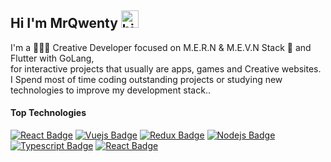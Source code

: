## Hi I'm MrQwenty <img src="https://user-images.githubusercontent.com/1303154/88677602-1635ba80-d120-11ea-84d8-d263ba5fc3c0.gif" width="28px" alt="hi">

I'm a 🧑🏻‍💻 Creative Developer focused on M.E.R.N & M.E.V.N Stack 🤖  and Flutter with GoLang, <br> 
for interactive projects that usually are apps, games and Creative websites. <br>
I Spend most of time coding outstanding projects or studying new technologies to improve my development stack..


#### Top Technologies

<!-- TODO: Make technologies links takes you to repositories -->

[![React Badge](https://img.shields.io/badge/-ReactJS-61DBFB?style=for-the-badge&labelColor=black&logo=react&logoColor=61DBFB)](#) [![Vuejs Badge](https://img.shields.io/badge/-Vuejs-3C873A?style=for-the-badge&labelColor=black&logo=Vue.js&logoColor=3C873A)](#) [![Redux Badge](https://img.shields.io/badge/-Redux-e535ab?style=for-the-badge&labelColor=black&logo=node.js&logoColor=e535ab)](#) [![Nodejs Badge](https://img.shields.io/badge/-Nodejs-3C873A?style=for-the-badge&labelColor=black&logo=node.js&logoColor=3C873A)](#) [![Typescript Badge](https://img.shields.io/badge/-Flutter-007acc?style=for-the-badge&labelColor=black&logo=flutter&logoColor=007acc)](#) [![React Badge](https://img.shields.io/badge/-Go-61DBFB?style=for-the-badge&labelColor=black&logo=go&logoColor=61DBFB)](#)


